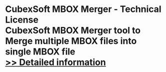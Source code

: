 # CubexSoft MBOX Merger - Technical License<br />CubexSoft MBOX Merger tool to Merge multiple MBOX files into single MBOX file<br />[>> Detailed information](https://secure.shareit.com/shareit/product.html?productid=300772966&affiliateid=200057808)